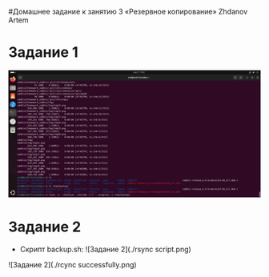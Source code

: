 #Домашнее задание к занятию 3 «Резервное копирование» Zhdanov Artem

# Задание 1

![Задание 1](./rsync1.png)

# Задание 2

- Скрипт backup.sh:
![Задание 2](./rsync script.png)

![Задание 2](./rcync successfully.png)
